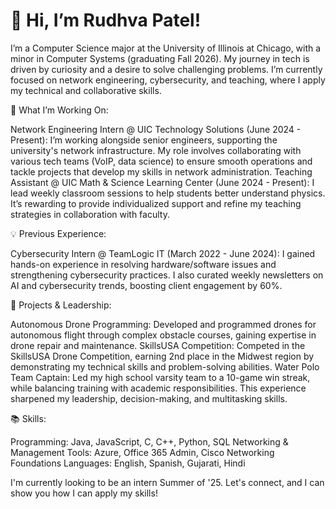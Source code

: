 # 👋 Hi, I’m Rudhva Patel!

I’m a Computer Science major at the University of Illinois at Chicago, with a minor in Computer Systems (graduating Fall 2026). My journey in tech is driven by curiosity and a desire to solve challenging problems. I’m currently focused on network engineering, cybersecurity, and teaching, where I apply my technical and collaborative skills.

🔧 What I’m Working On:

Network Engineering Intern @ UIC Technology Solutions (June 2024 - Present): I’m working alongside senior engineers, supporting the university's network infrastructure. My role involves collaborating with various tech teams (VoIP, data science) to ensure smooth operations and tackle projects that develop my skills in network administration.
Teaching Assistant @ UIC Math & Science Learning Center (June 2024 - Present): I lead weekly classroom sessions to help students better understand physics. It’s rewarding to provide individualized support and refine my teaching strategies in collaboration with faculty.

💡 Previous Experience:

Cybersecurity Intern @ TeamLogic IT (March 2022 - June 2024): I gained hands-on experience in resolving hardware/software issues and strengthening cybersecurity practices. I also curated weekly newsletters on AI and cybersecurity trends, boosting client engagement by 60%.

🚀 Projects & Leadership:

Autonomous Drone Programming: Developed and programmed drones for autonomous flight through complex obstacle courses, gaining expertise in drone repair and maintenance.
SkillsUSA Competition: Competed in the SkillsUSA Drone Competition, earning 2nd place in the Midwest region by demonstrating my technical skills and problem-solving abilities.
Water Polo Team Captain: Led my high school varsity team to a 10-game win streak, while balancing training with academic responsibilities. This experience sharpened my leadership, decision-making, and multitasking skills.

📚 Skills:

Programming: Java, JavaScript, C, C++, Python, SQL
Networking & Management Tools: Azure, Office 365 Admin, Cisco Networking Foundations
Languages: English, Spanish, Gujarati, Hindi

I'm currently looking to be an intern Summer of '25. Let's connect, and I can show you how I can apply my skills!
